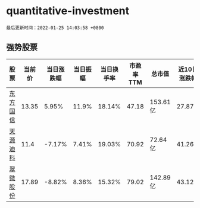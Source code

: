 # quantitative-investment

`最后更新时间：2022-01-25 14:03:58 +0800`

## 强势股票

|股票|当前价|当日涨跌幅|当日振幅|当日换手率|市盈率TTM|总市值|近10日涨跌幅|
|----|----|----|----|----|----|----|----|
|[东方国信](https://xueqiu.com/S/SZ300166)|13.35|5.95%|11.9%|18.14%|47.18|153.61亿|27.87%|
|[天源迪科](https://xueqiu.com/S/SZ300047)|11.4|-7.17%|7.41%|19.03%|70.92|72.64亿|41.26%|
|[翠微股份](https://xueqiu.com/S/SH603123)|17.89|-8.82%|8.36%|15.32%|79.02|142.89亿|43.12%|
